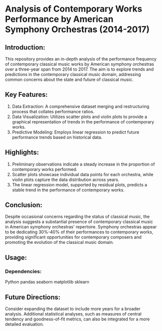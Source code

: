 # Analysis of Contemporary Works Performance by American Symphony Orchestras (2014-2017)
## Introduction:
This repository provides an in-depth analysis of the performance frequency of contemporary classical music works by American symphony orchestras over a three-year span from 2014 to 2017. The aim is to explore trends and predictions in the contemporary classical music domain, addressing common concerns about the state and future of classical music.

## Key Features:
1. Data Extraction: A comprehensive dataset merging and restructuring process that collates performance ratios.
2. Data Visualization: Utilizes scatter plots and violin plots to provide a graphical representation of trends in the performance of contemporary works.
3. Predictive Modeling: Employs linear regression to predict future performance trends based on historical data.

## Highlights:
1. Preliminary observations indicate a steady increase in the proportion of contemporary works performed.
2. Scatter plots showcase individual data points for each orchestra, while violin plots capture the data distribution across years.
3. The linear regression model, supported by residual plots, predicts a stable trend in the performance of contemporary works.

## Conclusion:
Despite occasional concerns regarding the status of classical music, the analysis suggests a substantial presence of contemporary classical music in American symphony orchestras' repertoire. Symphony orchestras appear to be dedicating 30%-40% of their performances to contemporary works, providing significant opportunities for contemporary composers and promoting the evolution of the classical music domain.

## Usage:
### Dependencies:
Python
pandas
seaborn
matplotlib
sklearn

## Future Directions:
Consider expanding the dataset to include more years for a broader analysis. Additional statistical analyses, such as measures of central tendency and goodness-of-fit metrics, can also be integrated for a more detailed evaluation.
